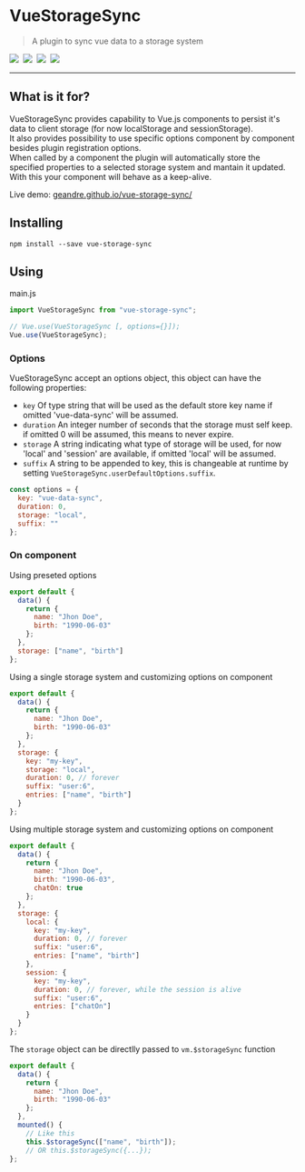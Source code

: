 # VueStorageSync

> A plugin to sync vue data to a storage system

<img src="https://badgen.net/badge/NPM/1.1.1/blue"/>&nbsp;
<img src="https://badgen.net/badge/License/ISC/green"/>&nbsp;
<img src="https://badgen.net/badge/Style%20Guide/Airbnb/grey"/>&nbsp;
<img src="https://badgen.net/badge/Language/JS/orange"/>&nbsp;

---

## What is it for?

VueStorageSync provides capability to Vue.js components to persist it's data to client storage
(for now localStorage and sessionStorage).  
It also provides possibility to use specific options component by component besides plugin
registration options.  
When called by a component the plugin will automatically store the specified properties to a
selected storage system and mantain it updated. With this your component will behave as a keep-alive.

Live demo: [geandre.github.io/vue-storage-sync/](https://geandre.github.io/vue-storage-sync/)

## Installing

```bach
npm install --save vue-storage-sync
```

## Using

main.js

```js
import VueStorageSync from "vue-storage-sync";

// Vue.use(VueStorageSync [, options={}]);
Vue.use(VueStorageSync);
```

### Options

VueStorageSync accept an options object, this object can have the following properties:

- `key` Of type string that will be used as the default store key name if omitted 'vue-data-sync' will
  be assumed.
- `duration` An integer number of seconds that the storage must self keep. if omitted 0 will be
  assumed, this means to never expire.
- `storage` A string indicating what type of storage will be used, for now 'local' and 'session' are
  available, if omitted 'local' will be assumed.
- `suffix` A string to be appended to key, this is changeable at runtime by setting `VueStorageSync.userDefaultOptions.suffix`.

```js
const options = {
  key: "vue-data-sync",
  duration: 0,
  storage: "local",
  suffix: ""
};
```

### On component

Using preseted options

```js
export default {
  data() {
    return {
      name: "Jhon Doe",
      birth: "1990-06-03"
    };
  },
  storage: ["name", "birth"]
};
```

Using a single storage system and customizing options on component

```js
export default {
  data() {
    return {
      name: "Jhon Doe",
      birth: "1990-06-03"
    };
  },
  storage: {
    key: "my-key",
    storage: "local",
    duration: 0, // forever
    suffix: "user:6",
    entries: ["name", "birth"]
  }
};
```

Using multiple storage system and customizing options on component

```js
export default {
  data() {
    return {
      name: "Jhon Doe",
      birth: "1990-06-03",
      chatOn: true
    };
  },
  storage: {
    local: {
      key: "my-key",
      duration: 0, // forever
      suffix: "user:6",
      entries: ["name", "birth"]
    },
    session: {
      key: "my-key",
      duration: 0, // forever, while the session is alive
      suffix: "user:6",
      entries: ["chatOn"]
    }
  }
};
```

The `storage` object can be directlly passed to `vm.$storageSync` function

```js
export default {
  data() {
    return {
      name: "Jhon Doe",
      birth: "1990-06-03"
    };
  },
  mounted() {
    // Like this
    this.$storageSync(["name", "birth"]);
    // OR this.$storageSync({...});
};
```
